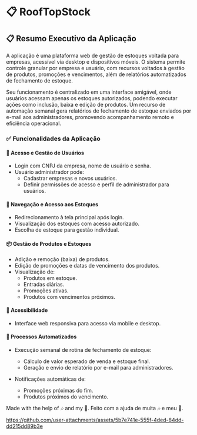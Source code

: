 # 📋 RoofTopStock

## 📋 Resumo Executivo da Aplicação
A aplicação é uma plataforma web de gestão de estoques voltada para empresas, acessível via desktop e dispositivos móveis. O sistema permite controle granular por empresa e usuário, com recursos voltados à gestão de produtos, promoções e vencimentos, além de relatórios automatizados de fechamento de estoque.

Seu funcionamento é centralizado em uma interface amigável, onde usuários acessam apenas os estoques autorizados, podendo executar ações como inclusão, baixa e edição de produtos. Um recurso de automação semanal gera relatórios de fechamento de estoque enviados por e-mail aos administradores, promovendo acompanhamento remoto e eficiência operacional.

### ✅ Funcionalidades da Aplicação
#### 🔐 Acesso e Gestão de Usuários
- Login com CNPJ da empresa, nome de usuário e senha.
- Usuário administrador pode:
  - Cadastrar empresas e novos usuários.
  - Definir permissões de acesso e perfil de administrador para usuários.

#### 🧭 Navegação e Acesso aos Estoques
- Redirecionamento à tela principal após login.
- Visualização dos estoques com acesso autorizado.
- Escolha de estoque para gestão individual.

#### 📦 Gestão de Produtos e Estoques
- Adição e remoção (baixa) de produtos.
- Edição de promoções e datas de vencimento dos produtos.
- Visualização de:
  - Produtos em estoque.
  - Entradas diárias.
  - Promoções ativas.
  - Produtos com vencimentos próximos.

#### 📱 Acessibilidade
- Interface web responsiva para acesso via mobile e desktop.

#### 🔄 Processos Automatizados
- Execução semanal de rotina de fechamento de estoque:
  - Cálculo de valor esperado de venda e estoque final.
  - Geração e envio de relatório por e-mail para administradores.

- Notificações automáticas de:
  - Promoções próximas do fim.
  - Produtos próximos do vencimento.

Made with the help of 🎶 and my 🐶. 
Feito com a ajuda de muita 🎶 e meu 🐶.


https://github.com/user-attachments/assets/5b7e741e-555f-4ded-84dd-dd215dd89b3e

 
